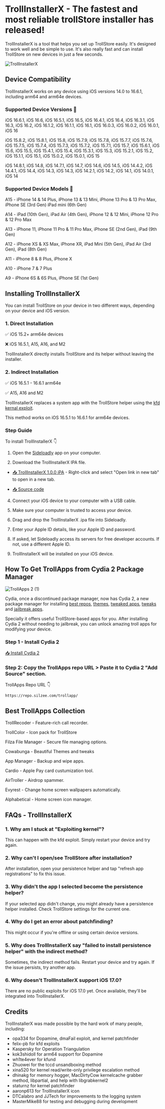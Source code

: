 # TrollInstallerX - The fastest and most reliable trollStore installer has released!
TrollInstallerX is a tool that helps you set up TrollStore easily. It's designed to work well and be simple to use. It's also really fast and can install TrollStore on new devices in just a few seconds.

![TrolllnstallerX](https://github.com/TrollInstallerX/Installing/assets/166096423/5e6fca84-da5c-4272-ae0a-0c3797ceb98e)

## Device Compatibility

TrollInstallerX works on any device using iOS versions 14.0 to 16.6.1, including arm64 and arm64e devices.

### Supported Device Versions 📱 

iOS 16.6.1, iOS 16.6, iOS 16.5.1, iOS 16.5, iOS 16.4.1, iOS 16.4, iOS 16.3.1, iOS 16.3, iOS 16.2, iOS 16.1.2, iOS 16.1.1, iOS 16.1, iOS 16.0.3, iOS 16.0.2, iOS 16.0.1, iOS 16

iOS 15.8.2, iOS 15.8.1, iOS 15.8, iOS 15.7.9, iOS 15.7.8, iOS 15.7.7, iOS 15.7.6, iOS 15.7.5, iOS 15.7.4, iOS 15.7.3, iOS 15.7.2, iOS 15.7.1, iOS 15.7, iOS 15.6.1, iOS 15.6, iOS 15.5, iOS 15.4.1, iOS 15.4, iOS 15.3.1, iOS 15.3, iOS 15.2.1, iOS 15.2, iOS 15.1.1, iOS 15.1, iOS 15.0.2, iOS 15.0.1, iOS 15

iOS 14.8.1, iOS 14.8, iOS 14.7.1, iOS 14.7, iOS 14.6, iOS 14.5, iOS 14.4.2, iOS 14.4.1, iOS 14.4, iOS 14.3, iOS 14.3, iOS 14.2.1, iOS 14.2, iOS 14.1, iOS 14.0.1, iOS 14

### Supported Device Models 📱

A15 - iPhone 14 & 14 Plus, iPhone 13 & 13 Mini, iPhone 13 Pro & 13 Pro Max, iPhone SE (3rd Gen) iPad mini (6th Gen)

A14 - iPad (10th Gen), iPad Air (4th Gen), iPhone 12 & 12 Mini, iPhone 12 Pro & 12 Pro Max

A13 - iPhone 11, iPhone 11 Pro & 11 Pro Max, iPhone SE (2nd Gen), iPad (9th Gen)

A12 - iPhone XS & XS Max, iPhone XR, iPad Mini (5th Gen), iPad Air (3rd Gen), iPad (8th Gen)

A11 - iPhone 8 & 8 Plus, iPhone X

A10 - iPhone 7 & 7 Plus

A9 - iPhone 6S & 6S Plus, iPhone SE (1st Gen)

## Installing TrollInstallerX 

You can install TrollStore on your device in two different ways, depending on your device and iOS version.

### 1. Direct Installation

✅ iOS 15.2+ arm64e devices

❌ iOS 16.5.1, A15, A16, and M2

TrollInstallerX directly installs TrollStore and its helper without leaving the installer.

### 2. Indirect Installation

✅ iOS 16.5.1 - 16.6.1 arm64e

✅ A15, A16 and M2

TrollInstallerX replaces a system app with the TrollStore helper using the [kfd kernal exploit](https://cydia2.com/kfd-jailbreak/). 

This method works on iOS 16.5.1 to 16.6.1 for arm64e devices.

### Step Guide

To install TrollInstallerX 👇

1. Open the [Sideloadly](https://sideloadly.io/) app on your computer.
   
2. Download the TrollInstallerX IPA file.

- [📥 TrollInstallerX 1.0.0 iPA](https://cydia2.com/trollstore/#TrollInstallerX) - Right-click and select "Open link in new tab" to open in a new tab.

- [📥 Source code](https://cydia2.com/trollstore/#TrollInstallerX)

4. Connect your iOS device to your computer with a USB cable.
   
5. Make sure your computer is trusted to access your device.
   
6. Drag and drop the TrollInstallerX .ipa file into Sideloadly.
   
7. Enter your Apple ID details, like your Apple ID and password.
   
8. If asked, let Sideloadly access its servers for free developer accounts. If not, use a different Apple ID.
   
9. TrollInstallerX will be installed on your iOS device.

## How To Get TrollApps from Cydia 2 Package Manager

![TrollApps 2 (1)](https://github.com/TrollInstallerX/Installing/assets/166096423/1090034a-b1ce-4d31-bab9-3ca131cba497)

Cydia, once a discontinued package manager, now has Cydia 2, a new package manager for installing [best repos](https://cydia2.com/best-cydia-repos/), [themes](https://cydia2.com/ios17-themes/), [tweaked apps](https://cydia2.com/tweaked-app-stores/), [tweaks](https://cydia2.com/categories-cydia-tweaks/) and [jailbreak apps](https://cydia2.com/cydia-17-4/#online-jbtools). 

Specially it offers useful TrollStore-based apps for you. After installing Cydia 2 without needing to jailbreak, you can unlock amazing troll apps for modifying your device.

### Step 1 - Install Cydia 2

[📥 Install Cydia 2](https://github.com/alfiecg24/TrollInstallerX/archive/refs/tags/1.0.0.zip)

### Step 2: Copy the TrollApps repo URL > Paste it to Cydia 2 "Add Source" section.

TrollApps Repo URL 👇

`https://repo.silzee.com/trollapp/`

## Best TrollApps Collection

TrollRecoder - Feature-rich call recorder.

TrollColor - Icon pack for TrollStore

Filza File Manager - Secure file managing options.

Cowabunga - Beautiful Themes and tweaks

App Manager - Backup and wipe apps.

Cardio - Apple Pay card custumization tool.

AirTroller - Airdrop spammer.

Evyrest - Change home screen wallpapers automatically.

Alphabetical - Home screen icon manager.

## FAQs - TrollInstallerX 

### 1. Why am I stuck at "Exploiting kernel"?
   
This can happen with the kfd exploit. Simply restart your device and try again.

### 2. Why can't I open/see TrollStore after installation?
   
After installation, open your persistence helper and tap "refresh app registrations" to fix this issue.

### 3. Why didn't the app I selected become the persistence helper?
   
If your selected app didn't change, you might already have a persistence helper installed. Check TrollStore settings for the current one.

### 4. Why do I get an error about patchfinding?

This might occur if you're offline or using certain device versions.

### 5. Why does TrollInstallerX say "failed to install persistence helper" with the indirect method?
   
Sometimes, the indirect method fails. Restart your device and try again. If the issue persists, try another app.

### 6. Why doesn't TrollInstallerX support iOS 17.0?

There are no public exploits for iOS 17.0 yet. Once available, they'll be integrated into TrollInstallerX.

## Credits

TrollInstallerX was made possible by the hard work of many people, including:

- opa334 for Dopamine, dmaFail exploit, and kernel patchfinder
- felix-pb for kfd exploits
- Kaspersky for Operation Triangulation
- kok3shidoll for arm64 support for Dopamine
- wh1te4ever for kfund
- Zhuowei for the tccd unsandboxing method
- xina520 for kernel read/write-only privilege escalation method
- dhinakg for memory hogger, MacDirtyCow kernelcache grabber method, libpartial, and help with libgrabkernel2
- staturnz for kernel patchfinder
- aaronp613 for TrollInstallerX icon
- DTCalabro and JJTech for improvements to the logging system
- MasterMike88 for testing and debugging during development
